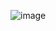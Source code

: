 ![image](https://github.com/companyakis/flutter-step-by-step/assets/77589867/0f37e5ba-c795-4991-8679-caf20d776127)
